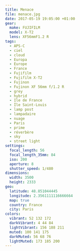 ```yaml
---
title: Menace
file: menace.jpg
date: 2017-05-19 19:05:00 +01:00
gear:
  make: FUJIFILM
  model: X-T2
  lens: XF56mmF1.2 R
tags:
  - APS-C
  - ciel
  - cloud
  - Europa
  - Europe
  - France
  - Fujifilm
  - Fujifilm X-T2
  - Fujinon
  - Fujinon XF 56mm f/1.2 R
  - grey
  - hybrid
  - Ile de France
  - Île Saint-Louis
  - lamp post
  - lampadaire
  - nuage
  - Paris
  - prime
  - réverbère
  - sky
  - street light
settings:
  focal_length: 56
  focal_length_35mm: 84
  iso: 200
  aperture: 8
  shutter_speed: 1/480
dimensions:
  width: 3500
  height: 2333
geo:
  latitude: 48.851044445
  longitude: 2.3561111116666664
  map: true
  country: France
  city: Paris
colors:
  vibrant: 52 132 172
  darkVibrant: 4 44 84
  lightVibrant: 156 188 211
  muted: 100 141 175
  darkMuted: 56 68 76
  lightMuted: 173 185 200
---
```



